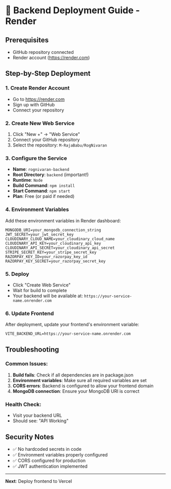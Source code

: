 # 🚀 Backend Deployment Guide - Render

## Prerequisites
- GitHub repository connected
- Render account (https://render.com)

## Step-by-Step Deployment

### 1. Create Render Account
- Go to https://render.com
- Sign up with GitHub
- Connect your repository

### 2. Create New Web Service
1. Click "New +" → "Web Service"
2. Connect your GitHub repository
3. Select the repository: `M-RajaBabu/RogNivaran`

### 3. Configure the Service
- **Name**: `rognivaran-backend`
- **Root Directory**: `backend` (important!)
- **Runtime**: `Node`
- **Build Command**: `npm install`
- **Start Command**: `npm start`
- **Plan**: Free (or paid if needed)

### 4. Environment Variables
Add these environment variables in Render dashboard:

```
MONGODB_URI=your_mongodb_connection_string
JWT_SECRET=your_jwt_secret_key
CLOUDINARY_CLOUD_NAME=your_cloudinary_cloud_name
CLOUDINARY_API_KEY=your_cloudinary_api_key
CLOUDINARY_API_SECRET=your_cloudinary_api_secret
STRIPE_SECRET_KEY=your_stripe_secret_key
RAZORPAY_KEY_ID=your_razorpay_key_id
RAZORPAY_KEY_SECRET=your_razorpay_secret_key
```

### 5. Deploy
- Click "Create Web Service"
- Wait for build to complete
- Your backend will be available at: `https://your-service-name.onrender.com`

### 6. Update Frontend
After deployment, update your frontend's environment variable:
```
VITE_BACKEND_URL=https://your-service-name.onrender.com
```

## Troubleshooting

### Common Issues:
1. **Build fails**: Check if all dependencies are in package.json
2. **Environment variables**: Make sure all required variables are set
3. **CORS errors**: Backend is configured to allow your frontend domain
4. **MongoDB connection**: Ensure your MongoDB URI is correct

### Health Check:
- Visit your backend URL
- Should see: "API Working"

## Security Notes
- ✅ No hardcoded secrets in code
- ✅ Environment variables properly configured
- ✅ CORS configured for production
- ✅ JWT authentication implemented

---
**Next**: Deploy frontend to Vercel 